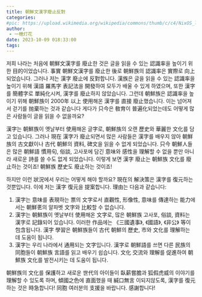 ```yaml
---
title: 朝鮮文漢字廢止反對
categories: 
#pic: https://upload.wikimedia.org/wikipedia/commons/thumb/c/c4/NixOS_logo.svg/1280px-NixOS_logo.svg.png
author: 
 - 一穂灯花
date: 2023-10-09 018:33:00
tags: 
---
```


저희 나라는 처음에 朝鮮文漢字를 廢止한 것은 글을 읽을 수 있는 認識率을 높이기 위한 目的이었습니다. 事實 朝鮮文漢字를 廢止한 後로 朝鮮族의 認識率은 實際로 向上되었습니다. 그러나 저는 漢字 廢止에 反對합니다. 漢族은 글을 읽을 수 있는 認識率을 높이기 위해 漢語 羅馬字 表記法을 開發하여 모두가 배울 수 있게 하였으며, 또한 漢字를 簡體字로 單純化시켜, 漢字를 廢止하지 않았습니다. 그런데 朝鮮族은 認識率을 높이기 위해 朝鮮族이 2000年 以上 使用해온 漢字를 直接 廢止했습니다. 이는 넘어져서 걷기를 抛棄하는 것과 같습니다 게다가 只今은 敎育이 普遍化되었는데도 어떻게 많은 사람들이 글을 읽을 수 없을까요?

漢字는 朝鮮族이 옛날부터 使用해온 글字로, 朝鮮族의 오랜 歷史와 華麗한 文化를 담고 있습니다. 그러나 現在 漢字가 廢止되면서 많은 사람들은 漢字를 배우지 않아 朝鮮族의 古文獻이나 古代 朝鮮의 資料, 碑文을 읽을 수 없게 되었습니다. 只今 朝鮮人들은 많은 朝鮮語 慣用句, 俗談, 고사포에 담긴 意味와  感性을 理解할 수 없을 뿐만 아니라 새로운 詩를 쓸 수도 없게 되었습니다. 이렇게 보면 漢字 廢止는 朝鮮族 文化를 廢止하는 것이죠! 朝鮮族 歷史도 廢止하는 것이죠!

하지만 이런 狀況에서 우리는 어떻게 해야 할까요? 現在의 解決策은 漢字를 復元하는 것뿐입니다. 이에 저는  漢字 復元을 提案합니다. 理由는 다음과 같습니다:

1. 漢字는 意味를 表現하는 票의 文字로서 直觀性, 形像性, 意味를 傳達하는 能力에서는 朝鮮㐎의 알파벳 文字와 比較할 수 없습니다.
2. 漢字는 朝鮮族이 옛날부터 使用해온 文字로, 많은 朝鮮族 고사포, 俗談,  資料는 漢字로 記錄되어 있습니다. 이러한 作品에는 《三國遺事》, 《國語》, 《非公》 等이 包含됩니다. 漢字 學習은 朝鮮族들이 古代 朝鮮의 歷史,  市와 文化를 理解하는 데 도움이 됩니다.
3. 漢字는 우리 나라에서 通用되는 文字입니다. 漢字로 朝鮮語를 쓰면 다른 民族의 同胞들이 朝鮮族 言語를 읽고 배우기 쉽습니다. 文化 交流와 理解를 促進하여 朝鮮族 文化를 발전시키는 데 도움이 됩니다.

朝鮮族의 文化를 保護하고 새로운 世代의 아이들이 臥薪嘗膽과 狐假虎威의 이야기를 理解할 수 있도록 하며, 傾國之色에 直面했을 때 緘口無言 이되지않도록, 漢字를 復元하는 것은 時急합니다! 同胞 여러분의 支援을 바랍니다. 感謝합니다!
